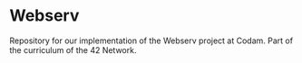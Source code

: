 # Webserv
Repository for our implementation of the Webserv project at Codam. Part of the curriculum of the 42 Network.

